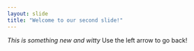 ```yaml
---
layout: slide
title: "Welcome to our second slide!"
---
```

*This is something new and witty*
Use the left arrow to go back!